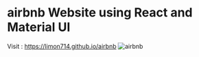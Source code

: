 # airbnb Website using React and Material UI 
Visit : https://limon714.github.io/airbnb
![airbnb](https://user-images.githubusercontent.com/72975868/198397601-246ac0af-23d2-47d1-bc56-7a8be5292e02.PNG)

